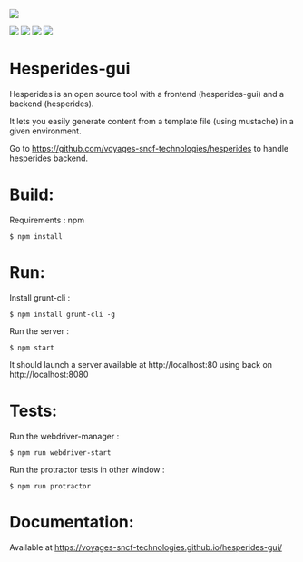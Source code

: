 [![](https://travis-ci.org/voyages-sncf-technologies/hesperides-gui.svg?branch=feature/springboot)](https://travis-ci.org/voyages-sncf-technologies/hesperides-gui)

[![](https://img.shields.io/badge/PRs-welcome-brightgreen.svg?style=flat)](http://makeapullrequest.com)
[![](https://img.shields.io/github/issues/voyages-sncf-technologies/hesperides-gui.svg)](https://github.com/voyages-sncf-technologies/hesperides-gui/issues)
[![](https://img.shields.io/github/contributors/voyages-sncf-technologies/hesperides-gui.svg)](https://img.shields.io/github/contributors/voyages-sncf-technologies/hesperides-gui.svg)
[![](https://img.shields.io/badge/License-GPL%20v3-blue.svg)](https://www.gnu.org/licenses/gpl-3.0)

Hesperides-gui
========

Hesperides is an open source tool with a frontend (hesperides-gui) and a backend (hesperides).

It lets you easily generate content from a template file (using mustache) in a given environment.

Go to <https://github.com/voyages-sncf-technologies/hesperides> to handle hesperides backend.

Build:
=====

Requirements : npm

```shell
$ npm install
```

Run:
=====

Install grunt-cli :
```shell
$ npm install grunt-cli -g
```

Run the server :
```shell
$ npm start
```

It should launch a server available at http://localhost:80 using back on http://localhost:8080

Tests:
=====

Run the webdriver-manager :
```shell
$ npm run webdriver-start
```

Run the protractor tests in other window :
```shell
$ npm run protractor
```

Documentation:
=====

Available at <https://voyages-sncf-technologies.github.io/hesperides-gui/>
